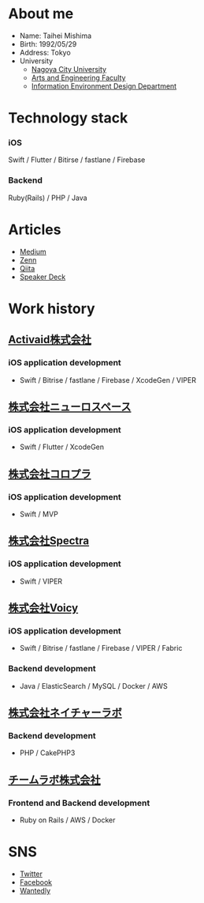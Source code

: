 # About me
- Name: Taihei Mishima
- Birth: 1992/05/29
- Address: Tokyo
- University
  - [Nagoya City University](https://www.nagoya-cu.ac.jp/)
  - [Arts and Engineering Faculty](https://www.nagoya-cu.ac.jp/sda/index.html)
  - [Information Environment Design Department](https://www.nagoya-cu.ac.jp/sda/undergraduate/informatics/index.html)

# Technology stack
### iOS
Swift / Flutter / Bitirse / fastlane / Firebase

### Backend
Ruby(Rails) / PHP / Java

# Articles
- [Medium](https://medium.com/@tihimsm)
- [Zenn](https://zenn.dev/tihimsm)
- [Qiita](https://qiita.com/tihimsm)
- [Speaker Deck](https://speakerdeck.com/tihimsm)

# Work history
## [Activaid株式会社](https://activaid.me/ibd/about)
### iOS application development
- Swift / Bitrise / fastlane / Firebase / XcodeGen / VIPER

## [株式会社ニューロスペース](https://www.neurospace.jp/)
### iOS application development
- Swift / Flutter / XcodeGen

## [株式会社コロプラ](https://colopl.co.jp/index.php)
### iOS application development
- Swift / MVP

## [株式会社Spectra](https://spectra.tokyo/)
### iOS application development
- Swift / VIPER

## [株式会社Voicy](https://corp.voicy.jp/)
### iOS application development
- Swift / Bitrise / fastlane / Firebase / VIPER / Fabric
### Backend development
- Java / ElasticSearch / MySQL / Docker / AWS

## [株式会社ネイチャーラボ](https://www.naturelab.co.jp/)
### Backend development
- PHP / CakePHP3

## [チームラボ株式会社](https://www.team-lab.com/)
### Frontend and Backend development
- Ruby on Rails / AWS / Docker

# SNS
- [Twitter](https://twitter.com/tihimsm)
- [Facebook](https://www.facebook.com/taihei.mishima)
- [Wantedly](https://www.wantedly.com/users/824994)
